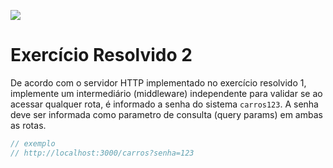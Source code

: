 ![](https://i.imgur.com/xG74tOh.png)

# Exercício Resolvido 2

De acordo com o servidor HTTP implementado no exercício resolvido 1, implemente um intermediário (middleware) independente para validar se ao acessar qualquer rota, é informado a senha do sistema `carros123`. A senha deve ser informada como parametro de consulta (query params) em ambas as rotas.

```javascript
// exemplo
// http://localhost:3000/carros?senha=123
```
